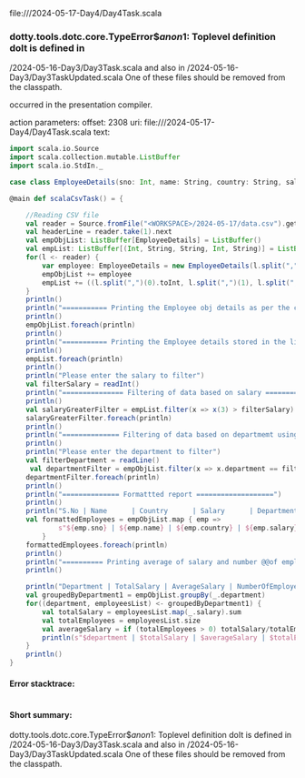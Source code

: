 file://<WORKSPACE>/2024-05-17-Day4/Day4Task.scala
### dotty.tools.dotc.core.TypeError$$anon$1: Toplevel definition doIt is defined in
  <WORKSPACE>/2024-05-16-Day3/Day3Task.scala
and also in
  <WORKSPACE>/2024-05-16-Day3/Day3TaskUpdated.scala
One of these files should be removed from the classpath.

occurred in the presentation compiler.

action parameters:
offset: 2308
uri: file://<WORKSPACE>/2024-05-17-Day4/Day4Task.scala
text:
```scala
import scala.io.Source
import scala.collection.mutable.ListBuffer
import scala.io.StdIn._

case class EmployeeDetails(sno: Int, name: String, country: String, salary: Int, department: String) 

@main def scalaCsvTask() = {

    //Reading CSV file
    val reader = Source.fromFile("<WORKSPACE>/2024-05-17/data.csv").getLines
    val headerLine = reader.take(1).next
    val empObjList: ListBuffer[EmployeeDetails] = ListBuffer()
    val empList: ListBuffer[(Int, String, String, Int, String)] = ListBuffer()
    for(l <- reader) {
        var employee: EmployeeDetails = new EmployeeDetails(l.split(",")(0).toInt, l.split(",")(1), l.split(",")(2), l.split(",")(3).toInt, l.split(",")(4))
        empObjList += employee
        empList += ((l.split(",")(0).toInt, l.split(",")(1), l.split(",")(2), l.split(",")(3).toInt, l.split(",")(4)))
    }
    println()
    println("=========== Printing the Employee obj details as per the case class ===================")
    println()
    empObjList.foreach(println)
    println()
    println("=========== Printing the Employee details stored in the list ===================")
    println()
    empList.foreach(println)
    println()
    println("Please enter the salary to filter")
    val filterSalary = readInt()
    println("=============== Filtering of data based on salary ==============")
    println()   
    val salaryGreaterFilter = empList.filter(x => x(3) > filterSalary)
    salaryGreaterFilter.foreach(println)
    println()
    println("============== Filtering of data based on departmemt using EmployeeDetails object ===================")
    println()
    println("Please enter the department to filter")
    val filterDepartment = readLine()
     val departmentFilter = empObjList.filter(x => x.department == filterDepartment)
    departmentFilter.foreach(println)
    println()
    println("============== Formattted report ===================")
    println()
    println("S.No | Name      | Country      | Salary      | Department")
    val formattedEmployees = empObjList.map { emp =>
            s"${emp.sno} | ${emp.name} | ${emp.country} | ${emp.salary} | ${emp.department}"
        }
    formattedEmployees.foreach(println)
    println()
    println("========== Printing average of salary and number @@of employees by department ==========")
    println()

    println("Department | TotalSalary | AverageSalary | NumberOfEmployees")
    val groupedByDepartment1 = empObjList.groupBy(_.department)
    for((department, employeesList) <- groupedByDepartment1) {
        val totalSalary = employeesList.map(_.salary).sum
        val totalEmployees = employeesList.size
        val averageSalary = if (totalEmployees > 0) totalSalary/totalEmployees else 0 
        println(s"$department | $totalSalary | $averageSalary | $totalEmployees")
    }
    println()
}

```



#### Error stacktrace:

```

```
#### Short summary: 

dotty.tools.dotc.core.TypeError$$anon$1: Toplevel definition doIt is defined in
  <WORKSPACE>/2024-05-16-Day3/Day3Task.scala
and also in
  <WORKSPACE>/2024-05-16-Day3/Day3TaskUpdated.scala
One of these files should be removed from the classpath.